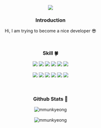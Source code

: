
<div align=center>
 <img src="https://capsule-render.vercel.app/api?type=venom&color=F9DFBB&height=200&section=header&text=MunKyeong%&fontSize=20" />

<br>
 
### Introduction
Hi, I am trying to become a nice developer 😎

<br>

### Skill :four_leaf_clover:
  <img src="https://img.shields.io/badge/java-%23ED8B00.svg?style=for-the-badge&logo=openjdk&logoColor=white"/>
  <img src="https://img.shields.io/badge/spring-%236DB33F.svg?style=for-the-badge&logo=spring&logoColor=white"/>
   <img src="https://img.shields.io/badge/Oracle-F80000?style=for-the-badge&logo=Oracle&logoColor=black">
  <img src="https://img.shields.io/badge/mysql-4479A1.svg?style=for-the-badge&logo=mysql&logoColor=white"/>
  <img src="https://img.shields.io/badge/MariaDB-003545?style=for-the-badge&logo=mariadb&logoColor=white"/>
  <img src="https://img.shields.io/badge/Linux-FCC624?style=for-the-badge&logo=linux&logoColor=black"/>   

<br>
<br>
<img src="https://img.shields.io/badge/jQuery-0769AD?style=for-the-badge&logo=jquery&logoColor=white"> 
<img src="https://img.shields.io/badge/html5-%23E34F26.svg?style=for-the-badge&logo=html5&logoColor=white"> 
<img src="https://img.shields.io/badge/css3-%231572B6.svg?style=for-the-badge&logo=css3&logoColor=white">                                 
<img src="https://img.shields.io/badge/javascript-%23323330.svg?style=for-the-badge&logo=javascript&logoColor=%23F7DF1E">  
<img src="https://img.shields.io/badge/Angular-000000?style=for-the-badge&logo=Angular&logoColor=white">
<img src="https://img.shields.io/badge/Thymeleaf-%23005C0F.svg?style=for-the-badge&logo=Thymeleaf&logoColor=white">

<br>
<br>


<br>

###  Github Stats 💫
<img src="https://github-readme-stats.vercel.app/api?username=mmunkyeong&show_icons=true&locale=en&theme=radical" alt="mmunkyeong"/>

<br>
<br>

<img src="https://github-readme-stats.vercel.app/api/top-langs?username=mmunkyeong&show_icons=true&locale=en&layout=compact&theme=radical" alt="mmunkyeong" />

</div>
